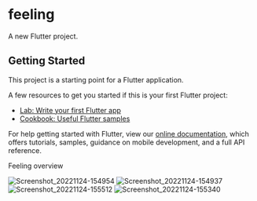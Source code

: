 # feeling

A new Flutter project.

## Getting Started

This project is a starting point for a Flutter application.

A few resources to get you started if this is your first Flutter project:

- [Lab: Write your first Flutter app](https://flutter.dev/docs/get-started/codelab)
- [Cookbook: Useful Flutter samples](https://flutter.dev/docs/cookbook)

For help getting started with Flutter, view our
[online documentation](https://flutter.dev/docs), which offers tutorials,
samples, guidance on mobile development, and a full API reference.

Feeling overview

![Screenshot_20221124-154954](https://user-images.githubusercontent.com/70517765/204106147-3a95f6d4-d099-4551-8b10-acf13304bae3.png)
![Screenshot_20221124-154937](https://user-images.githubusercontent.com/70517765/204106152-92db926a-24e3-43a2-8011-657e268cf53a.png)
![Screenshot_20221124-155512](https://user-images.githubusercontent.com/70517765/204106171-6958fc0a-359d-4fe2-9930-edd365b882c5.png)
![Screenshot_20221124-155340](https://user-images.githubusercontent.com/70517765/204106178-2fd6fbd8-24d4-4c72-8d5d-e10a399f05ef.png)
